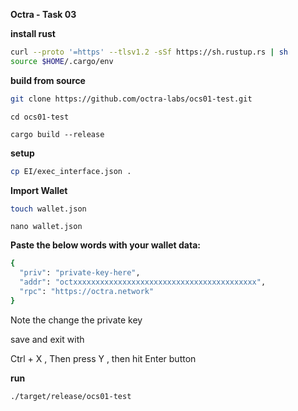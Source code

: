 **Octra - Task 03**



**install rust**

```bash
curl --proto '=https' --tlsv1.2 -sSf https://sh.rustup.rs | sh
source $HOME/.cargo/env
```

**build from source**

```bash
git clone https://github.com/octra-labs/ocs01-test.git
```
```
cd ocs01-test
```
```
cargo build --release
```

**setup**

```bash
cp EI/exec_interface.json .
```

**Import Wallet**

```bash
touch wallet.json
```
```
nano wallet.json
```

**Paste the below words with your wallet data:**
```bash
{
  "priv": "private-key-here",
  "addr": "octxxxxxxxxxxxxxxxxxxxxxxxxxxxxxxxxxxxxxxxxx",
  "rpc": "https://octra.network"
}
```

Note the change the private key 

save and exit with 

Ctrl + X , Then press Y , then hit Enter button

**run**

```bash
./target/release/ocs01-test
```


